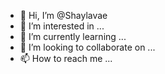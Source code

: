 - 👋 Hi, I’m @Shaylavae
- 👀 I’m interested in ...
- 🌱 I’m currently learning ...
- 💞️ I’m looking to collaborate on ...
- 📫 How to reach me ...

<!---
Shaylavae/Shaylavae is a ✨ special ✨ repository because its `README.md` (this file) appears on your GitHub profile.
You can click the Preview link to take a look at your changes.
--->
